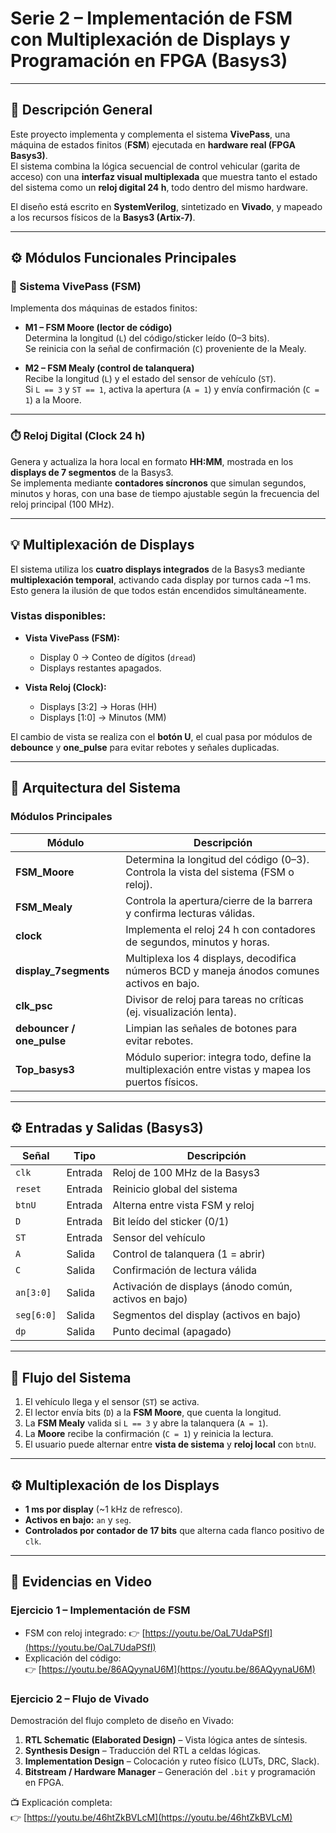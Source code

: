 # Serie 2 – Implementación de FSM con Multiplexación de Displays y Programación en FPGA (Basys3)

---

## 🧠 Descripción General

Este proyecto implementa y complementa el sistema **VivePass**, una máquina de estados finitos (**FSM**) ejecutada en **hardware real (FPGA Basys3)**.  
El sistema combina la lógica secuencial de control vehicular (garita de acceso) con una **interfaz visual multiplexada** que muestra tanto el estado del sistema como un **reloj digital 24 h**, todo dentro del mismo hardware.

El diseño está escrito en **SystemVerilog**, sintetizado en **Vivado**, y mapeado a los recursos físicos de la **Basys3 (Artix-7)**.

---

## ⚙️ Módulos Funcionales Principales

### 🧩 Sistema VivePass (FSM)
Implementa dos máquinas de estados finitos:

- **M1 – FSM Moore (lector de código)**  
  Determina la longitud (`L`) del código/sticker leído (0–3 bits).  
  Se reinicia con la señal de confirmación (`C`) proveniente de la Mealy.

- **M2 – FSM Mealy (control de talanquera)**  
  Recibe la longitud (`L`) y el estado del sensor de vehículo (`ST`).  
  Si `L == 3` y `ST == 1`, activa la apertura (`A = 1`) y envía confirmación (`C = 1`) a la Moore.

---

### ⏱️ Reloj Digital (Clock 24 h)
Genera y actualiza la hora local en formato **HH:MM**, mostrada en los **displays de 7 segmentos** de la Basys3.  
Se implementa mediante **contadores síncronos** que simulan segundos, minutos y horas, con una base de tiempo ajustable según la frecuencia del reloj principal (100 MHz).

---

## 💡 Multiplexación de Displays

El sistema utiliza los **cuatro displays integrados** de la Basys3 mediante **multiplexación temporal**, activando cada display por turnos cada ~1 ms.  
Esto genera la ilusión de que todos están encendidos simultáneamente.

### Vistas disponibles:
- **Vista VivePass (FSM):**
  - Display 0 → Conteo de dígitos (`dread`)
  - Displays restantes apagados.

- **Vista Reloj (Clock):**
  - Displays [3:2] → Horas (HH)
  - Displays [1:0] → Minutos (MM)

El cambio de vista se realiza con el **botón U**, el cual pasa por módulos de **debounce** y **one_pulse** para evitar rebotes y señales duplicadas.

---

## 🔩 Arquitectura del Sistema

### Módulos Principales

| Módulo | Descripción |
|---------|--------------|
| **FSM_Moore** | Determina la longitud del código (0–3). Controla la vista del sistema (FSM o reloj). |
| **FSM_Mealy** | Controla la apertura/cierre de la barrera y confirma lecturas válidas. |
| **clock** | Implementa el reloj 24 h con contadores de segundos, minutos y horas. |
| **display_7segments** | Multiplexa los 4 displays, decodifica números BCD y maneja ánodos comunes activos en bajo. |
| **clk_psc** | Divisor de reloj para tareas no críticas (ej. visualización lenta). |
| **debouncer / one_pulse** | Limpian las señales de botones para evitar rebotes. |
| **Top_basys3** | Módulo superior: integra todo, define la multiplexación entre vistas y mapea los puertos físicos. |

---

## ⚙️ Entradas y Salidas (Basys3)

| Señal | Tipo | Descripción |
|-------|------|--------------|
| `clk` | Entrada | Reloj de 100 MHz de la Basys3 |
| `reset` | Entrada | Reinicio global del sistema |
| `btnU` | Entrada | Alterna entre vista FSM y reloj |
| `D` | Entrada | Bit leído del sticker (0/1) |
| `ST` | Entrada | Sensor del vehículo |
| `A` | Salida | Control de talanquera (1 = abrir) |
| `C` | Salida | Confirmación de lectura válida |
| `an[3:0]` | Salida | Activación de displays (ánodo común, activos en bajo) |
| `seg[6:0]` | Salida | Segmentos del display (activos en bajo) |
| `dp` | Salida | Punto decimal (apagado) |

---

## 🧭 Flujo del Sistema

1. El vehículo llega y el sensor (`ST`) se activa.  
2. El lector envía bits (`D`) a la **FSM Moore**, que cuenta la longitud.  
3. La **FSM Mealy** valida si `L == 3` y abre la talanquera (`A = 1`).  
4. La **Moore** recibe la confirmación (`C = 1`) y reinicia la lectura.  
5. El usuario puede alternar entre **vista de sistema** y **reloj local** con `btnU`.

---

## ⚙️ Multiplexación de los Displays

- **1 ms por display** (~1 kHz de refresco).  
- **Activos en bajo:** `an` y `seg`.  
- **Controlados por contador de 17 bits** que alterna cada flanco positivo de `clk`.

---

## 🎥 Evidencias en Video

### Ejercicio 1 – Implementación de FSM
- FSM con reloj integrado:
  👉 [https://youtu.be/OaL7UdaPSfI](https://youtu.be/OaL7UdaPSfI)  
- Explicación del código:  
  👉 [https://youtu.be/86AQyynaU6M](https://youtu.be/86AQyynaU6M)

### Ejercicio 2 – Flujo de Vivado
Demostración del flujo completo de diseño en Vivado:
1. **RTL Schematic (Elaborated Design)** – Vista lógica antes de síntesis.  
2. **Synthesis Design** – Traducción del RTL a celdas lógicas.  
3. **Implementation Design** – Colocación y ruteo físico (LUTs, DRC, Slack).  
4. **Bitstream / Hardware Manager** – Generación del `.bit` y programación en FPGA.

📺 Explicación completa:  
👉 [https://youtu.be/46htZkBVLcM](https://youtu.be/46htZkBVLcM)




